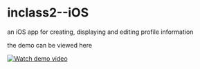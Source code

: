 # inclass2--iOS
an iOS app for creating, displaying and editing profile information

the demo can be viewed here 

[![Watch demo video](https://img.youtube.com/vi/LeOSvj3nMkc/0.jpg)](https://youtu.be/LeOSvj3nMkc)

